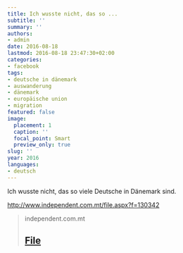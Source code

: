 ```yaml
---
title: Ich wusste nicht, das so ...
subtitle: ''
summary: ''
authors:
- admin
date: 2016-08-18
lastmod: 2016-08-18 23:47:30+02:00
categories:
- facebook
tags:
- deutsche in dänemark
- auswanderung
- dänemark
- europäische union
- migration
featured: false
image:
  placement: 1
  caption: ''
  focal_point: Smart
  preview_only: true
slug: ''
year: 2016
languages:
- deutsch
---
```


Ich wusste nicht, das so viele Deutsche in Dänemark sind.

http://www.independent.com.mt/file.aspx?f=130342
> independent.com.mt
> ## [File](http://www.independent.com.mt/file.aspx?f=130342)
>